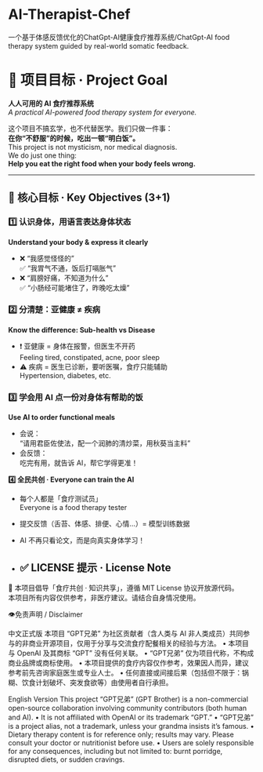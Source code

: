# AI-Therapist-Chef
一个基于体感反馈优化的ChatGpt-AI健康食疗推荐系统/ChatGpt-AI food therapy system guided by real-world somatic feedback.
# 🎯 项目目标 · Project Goal  
**人人可用的 AI 食疗推荐系统**  
*A practical AI-powered food therapy system for everyone.*

这个项目不搞玄学，也不代替医学。我们只做一件事：  
**在你“不舒服”的时候，吃出一顿“明白饭”。**  
This project is not mysticism, nor medical diagnosis.  
We do just one thing:  
**Help you eat the right food when your body feels wrong.**

---

## 📌 核心目标 · Key Objectives (3+1)

### 1️⃣ 认识身体，用语言表达身体状态  
**Understand your body & express it clearly**

- ❌ “我感觉怪怪的”  
✅ “我胃气不通，饭后打嗝胀气”  
- ❌ “肩膀好痛，不知道为什么”  
✅ “小肠经可能堵住了，昨晚吃太燥”

### 2️⃣ 分清楚：亚健康 ≠ 疾病  
**Know the difference: Sub-health vs Disease**

- ❗ 亚健康 = 身体在报警，但医生不开药  
   Feeling tired, constipated, acne, poor sleep  
- ⚠️ 疾病 = 医生已诊断，要听医嘱，食疗只能辅助  
   Hypertension, diabetes, etc.

### 3️⃣ 学会用 AI 点一份对身体有帮助的饭  
**Use AI to order functional meals**

- 会说：  
  “请用君臣佐使法，配一个润肺的清炒菜，用秋葵当主料”  
- 会反馈：  
  吃完有用，就告诉 AI，帮它学得更准！

**4️⃣ 全民共创 · Everyone can train the AI**

- 每个人都是「食疗测试员」  
  Everyone is a food therapy tester  
- 提交反馈（舌苔、体感、排便、心情…）= 模型训练数据  
- AI 不再只看论文，而是向真实身体学习！

- ## ✅ LICENSE 提示 · License Note
📝 本项目倡导「食疗共创 · 知识共享」，遵循 MIT License 协议开放源代码。  
本项目所有内容仅供参考，非医疗建议。请结合自身情况使用。

👁️免责声明 / Disclaimer

中文正式版
本项目 “GPT兄弟” 为社区贡献者（含人类与 AI 非人类成员）共同参与的非商业开源项目，仅用于分享与交流食疗配餐相关的经验与方法。
	•	本项目与 OpenAI 及其商标 “GPT” 没有任何关联。
	•	“GPT兄弟” 仅为项目代称，不构成商业品牌或商标使用。
	•	本项目提供的食疗内容仅作参考，效果因人而异，建议参考前先咨询家庭医生或专业人士。
	•	任何直接或间接后果（包括但不限于：锅糊、饮食计划破坏、突发食欲等）由使用者自行承担。

English Version
This project “GPT兄弟” (GPT Brother) is a non-commercial open-source collaboration involving community contributors (both human and AI).
	•	It is not affiliated with OpenAI or its trademark “GPT.”
	•	“GPT兄弟” is a project alias, not a trademark, unless your grandma insists it’s famous.
	•	Dietary therapy content is for reference only; results may vary. Please consult your doctor or nutritionist before use.
	•	Users are solely responsible for any consequences, including but not limited to: burnt porridge, disrupted diets, or sudden cravings.

